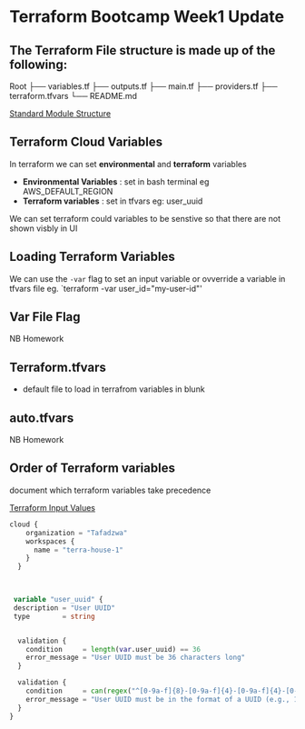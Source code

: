 
# Terraform Bootcamp Week1 Update

## The Terraform File structure is made up of the following:

  Root
  ├── variables.tf
  ├── outputs.tf
  ├── main.tf
  ├── providers.tf
  ├── terraform.tfvars
  └── README.md


[Standard Module Structure](https://developer.hashicorp.com/terraform/language/modules/develop/structure)


## Terraform Cloud Variables
In terraform we can set **environmental** and **terraform** variables
- **Environmental Variables** : set in bash terminal eg AWS_DEFAULT_REGION
- **Terraform variables**  : set in tfvars eg: user_uuid

We can set terraform could variables to be senstive so that there are not shown visbly in UI 


## Loading Terraform Variables
We can use the `-var` flag to set an input variable or ovverride a variable in tfvars file eg. `terraform -var user_id="my-user-id"'


## Var File Flag
NB Homework

## Terraform.tfvars
- default file to load in terrafrom variables in blunk

## auto.tfvars
NB Homework


## Order of Terraform variables
document which terraform variables take precedence

[Terraform Input Values](https://developer.hashicorp.com/terraform/language/values/variables)



```tf 
cloud {
    organization = "Tafadzwa"
    workspaces {
      name = "terra-house-1"
    }
  }
  
```  

 ```tf

  variable "user_uuid" {
  description = "User UUID"
  type        = string

```

```tf

  validation {
    condition     = length(var.user_uuid) == 36
    error_message = "User UUID must be 36 characters long"
  }

  validation {
    condition     = can(regex("^[0-9a-f]{8}-[0-9a-f]{4}-[0-9a-f]{4}-[0-9a-f]{4}-[0-9a-f]{12}$", var.user_uuid))
    error_message = "User UUID must be in the format of a UUID (e.g., 123e4567-e89b-12d3-a456-426655440000)"
  }
}

```